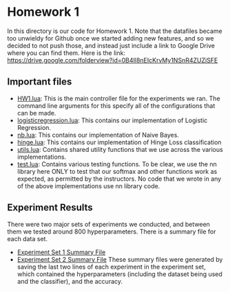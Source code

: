 # Homework 1
In this directory is our code for Homework 1. Note that the datafiles became too unwieldy for Github once we started adding new features, and so we decided to not push those, and instead just include a link to Google Drive where you can find them. Here is the link: https://drive.google.com/folderview?id=0B4Il8nEIcKrvMy1NSnR4ZUZiSFE

## Important files
- [HW1.lua](HW1.lua): This is the main controller file for the experiments we ran. The command line arguments for this specify all of the configurations that can be made.
- [logisticregression.lua](logisticregression.lua): This contains our implementation of Logistic Regression. 
- [nb.lua](nb.lua): This contains our implementation of Naive Bayes.
- [hinge.lua](hinge.lua): This contains our implementation of Hinge Loss classification
- [utils.lua](utils.lua): Contains shared utility functions that we use across the various implementations.
- [test.lua](test.lua): Contains various testing functions. To be clear, we use the nn library here ONLY to test that our softmax and other functions work as expected, as permitted by the instructors. No code that we wrote in any of the above implementations use nn library code.

## Experiment Results
There were two major sets of experiments we conducted, and between them we tested around 800 hyperparameters. There is a summary file for each data set.
- [Experiment Set 1 Summary File](experiment_outputs/exp1/summary_file.txt)
- [Experiment Set 2 Summary File](experiment_outputs/exp2/summary_file.txt)
These summary files were generated by saving the last two lines of each experiment in the experiment set, which contained the hyperparameters (including the dataset being used and the classifier), and the accuracy.

